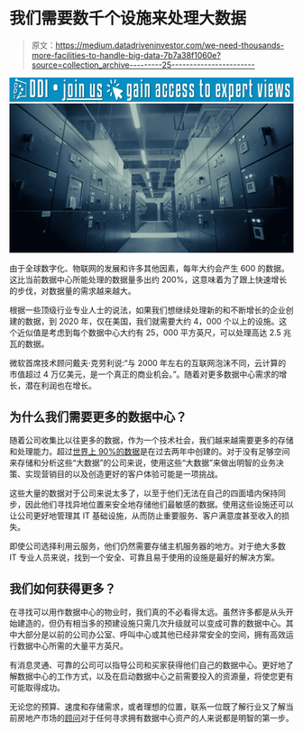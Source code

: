 # 我们需要数千个设施来处理大数据

> 原文：<https://medium.datadriveninvestor.com/we-need-thousands-more-facilities-to-handle-big-data-7b7a38f1060e?source=collection_archive---------25----------------------->

[![](img/317eb9e9208d79589fb248be4b38a986.png)](http://www.track.datadriveninvestor.com/J12U)![](img/9cc98897835d1740e4d3a163e0474daa.png)

由于全球数字化、物联网的发展和许多其他因素，每年大约会产生 600 的数据。这比当前数据中心所能处理的数据量多出约 200%，这意味着为了跟上快速增长的步伐，对数据量的需求越来越大。

根据一些顶级行业专业人士的说法，如果我们想继续处理新的和不断增长的企业创建的数据，到 2020 年，仅在美国，我们就需要大约 4，000 个以上的设施。这个近似值是考虑到每个数据中心大约有 25，000 平方英尺，可以处理高达 2.5 兆瓦的数据。

微软首席技术顾问戴夫·克劳利说:“与 2000 年左右的互联网泡沫不同，云计算的市值超过 4 万亿美元，是一个真正的商业机会。”。随着对更多数据中心需求的增长，潜在利润也在增长。

## 为什么我们需要更多的数据中心？

随着公司收集比以往更多的数据，作为一个技术社会，我们越来越需要更多的存储和处理能力。超过[世界上 90%的数据](http://bigdata-madesimple.com/exciting-facts-and-findings-about-big-data/)是在过去两年中创建的。对于没有足够空间来存储和分析这些“大数据”的公司来说，使用这些“大数据”来做出明智的业务决策、实现营销目的以及创造更好的客户体验可能是一项挑战。

这些大量的数据对于公司来说太多了，以至于他们无法在自己的四面墙内保持同步，因此他们寻找异地位置来安全地存储他们最敏感的数据。使用这些设施还可以让公司更好地管理其 IT 基础设施，从而防止重要服务、客户满意度甚至收入的损失。

即使公司选择利用云服务，他们仍然需要存储主机服务器的地方。对于绝大多数 IT 专业人员来说，找到一个安全、可靠且易于使用的设施是最好的解决方案。

## 我们如何获得更多？

在寻找可以用作数据中心的物业时，我们真的不必看得太远。虽然许多都是从头开始建造的，但仍有相当多的预建设施只需几次升级就可以变成可靠的数据中心。其中大部分是以前的公司办公室、呼叫中心或其他已经非常安全的空间，拥有高效运行数据中心所需的大量平方英尺。

有消息灵通、可靠的公司可以指导公司和买家获得他们自己的数据中心。更好地了解数据中心的工作方式，以及在启动数据中心之前需要投入的资源量，将使您更有可能取得成功。

无论您的预算、速度和存储需求，或者理想的位置，联系一位既了解行业又了解当前房地产市场的[顾问](https://www.linkedin.com/in/steve-friedman-0785bb/)对于任何寻求拥有数据中心资产的人来说都是明智的第一步。